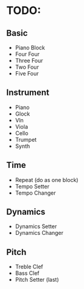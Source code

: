 # TODO:

## Basic
* Piano Block
* Four Four
* Three Four
* Two Four
* Five Four


## Instrument
* Piano
* Glock
* Vln
* Viola
* Cello
* Trumpet
* Synth

## Time
* Repeat (do as one block)
* Tempo Setter
* Tempo Changer

## Dynamics
* Dynamics Setter
* Dynamics Changer

## Pitch
* Treble Clef
* Bass Clef
* Pitch Setter (last)



    

